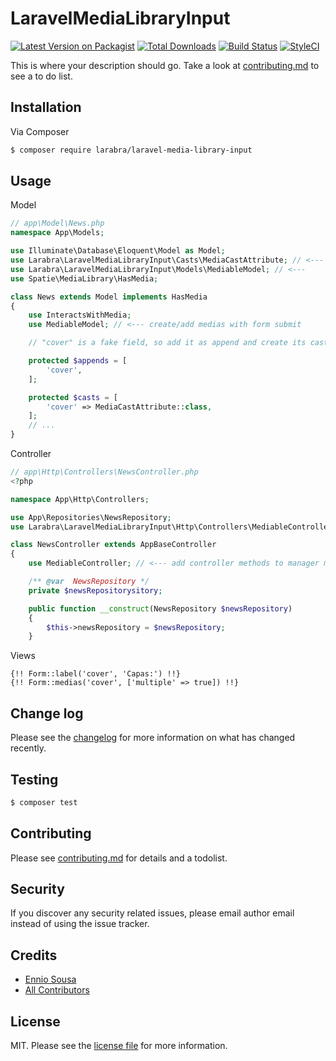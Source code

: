 # LaravelMediaLibraryInput

[![Latest Version on Packagist][ico-version]][link-packagist]
[![Total Downloads][ico-downloads]][link-downloads]
[![Build Status][ico-travis]][link-travis]
[![StyleCI][ico-styleci]][link-styleci]

This is where your description should go. Take a look at [contributing.md](contributing.md) to see a to do list.

## Installation

Via Composer

``` bash
$ composer require larabra/laravel-media-library-input
```

## Usage

Model

```php
// app\Model\News.php
namespace App\Models;

use Illuminate\Database\Eloquent\Model as Model;
use Larabra\LaravelMediaLibraryInput\Casts\MediaCastAttribute; // <---
use Larabra\LaravelMediaLibraryInput\Models\MediableModel; // <---
use Spatie\MediaLibrary\HasMedia;

class News extends Model implements HasMedia
{
    use InteractsWithMedia;
    use MediableModel; // <--- create/add medias with form submit

    // "cover" is a fake field, so add it as append and create its cast

    protected $appends = [
        'cover',
    ];

    protected $casts = [
        'cover' => MediaCastAttribute::class,
    ];
    // ...
}
```

Controller

```php
// app\Http\Controllers\NewsController.php
<?php

namespace App\Http\Controllers;

use App\Repositories\NewsRepository;
use Larabra\LaravelMediaLibraryInput\Http\Controllers\MediableController;

class NewsController extends AppBaseController
{
    use MediableController; // <--- add controller methods to manager medias

    /** @var  NewsRepository */
    private $newsRepositorysitory;

    public function __construct(NewsRepository $newsRepository)
    {
        $this->newsRepository = $newsRepository;
    }
```

Views

```blade
{!! Form::label('cover', 'Capas:') !!}
{!! Form::medias('cover', ['multiple' => true]) !!}
```


## Change log

Please see the [changelog](changelog.md) for more information on what has changed recently.

## Testing

``` bash
$ composer test
```

## Contributing

Please see [contributing.md](contributing.md) for details and a todolist.

## Security

If you discover any security related issues, please email author email instead of using the issue tracker.

## Credits

- [Ennio Sousa][link-author]
- [All Contributors][link-contributors]

## License

MIT. Please see the [license file](license.md) for more information.

[ico-version]: https://img.shields.io/packagist/v/larabra/laravel-media-library-input.svg?style=flat-square
[ico-downloads]: https://img.shields.io/packagist/dt/larabra/laravel-media-library-input.svg?style=flat-square
[ico-travis]: https://img.shields.io/travis/larabra/laravel-media-library-input/master.svg?style=flat-square
[ico-styleci]: https://styleci.io/repos/12345678/shield

[link-packagist]: https://packagist.org/packages/larabra/laravel-media-library-input
[link-downloads]: https://packagist.org/packages/larabra/laravel-media-library-input
[link-travis]: https://travis-ci.org/larabra/laravel-media-library-input
[link-styleci]: https://styleci.io/repos/12345678
[link-author]: https://github.com/enniosousa
[link-contributors]: ../../contributors
